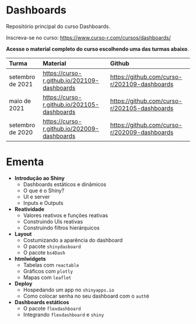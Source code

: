 
# Dashboards

<!-- README.md is generated from README.Rmd. Please edit that file -->

Repositório principal do curso Dashboards.

Inscreva-se no curso: <https://www.curso-r.com/cursos/dashboards/>

**Acesse o material completo do curso escolhendo uma das turmas
abaixo**.

| Turma            | Material                                      | Github                                         |
|:-----------------|:----------------------------------------------|:-----------------------------------------------|
| setembro de 2021 | <https://curso-r.github.io/202109-dashboards> | <https://github.com/curso-r/202109-dashboards> |
| maio de 2021     | <https://curso-r.github.io/202105-dashboards> | <https://github.com/curso-r/202105-dashboards> |
| setembro de 2020 | <https://curso-r.github.io/202009-dashboards> | <https://github.com/curso-r/202009-dashboards> |

# Ementa

-   **Introdução ao Shiny**
    -   Dashboards estáticos e dinâmicos
    -   O que é o Shiny?
    -   UI e server
    -   Inputs e Outputs
-   **Reatividade**
    -   Valores reativos e funções reativas
    -   Construindo UIs reativas
    -   Construindo filtros hierárquicos
-   **Layout**
    -   Costumizando a aparência do dashboard
    -   O pacote `shinydasboard`
    -   O pacote `bs4Dash`
-   **htmlwidgets**
    -   Tabelas com `reactable`
    -   Gráficos com `plotly`
    -   Mapas com `leaflet`
-   **Deploy**
    -   Hospedando um app no `shinyapps.io`
    -   Como colocar senha no seu dashboard com o `auth0`
-   **Dashboards estáticos**
    -   O pacote `flexdashboard`
    -   Integrando `flexdashboard` e `shiny`
